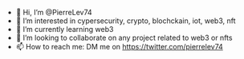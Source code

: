 - 👋 Hi, I’m @PierreLev74
- 👀 I’m interested in cypersecurity, crypto, blochckain, iot, web3, nft
- 🌱 I’m currently learning web3
- 💞️ I’m looking to collaborate on any project related to web3 or nfts
- 📫 How to reach me: DM me on https://twitter.com/pierrelev74

<!---
PierreLev74/PierreLev74 is a ✨ special ✨ repository because its `README.md` (this file) appears on your GitHub profile.
You can click the Preview link to take a look at your changes.
--->
